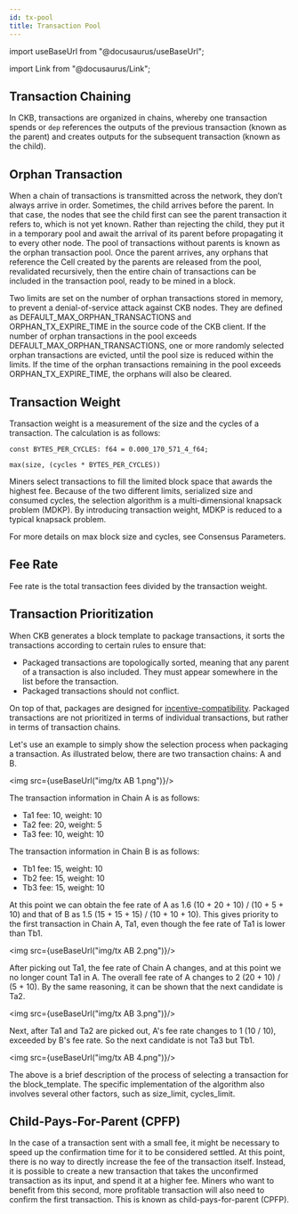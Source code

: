 ```yaml
---
id: tx-pool
title: Transaction Pool
---
```


import useBaseUrl from "@docusaurus/useBaseUrl";

import Link from "@docusaurus/Link";

## Transaction Chaining

In CKB, transactions are organized in chains, whereby one transaction spends or `dep` references the outputs of the previous transaction (known as the parent)  and creates outputs for the subsequent transaction (known as the child).

## Orphan Transaction

When a chain of transactions is transmitted across the network, they don’t always arrive in order. Sometimes, the child arrives before the parent. In that case, the nodes that see the child first can see the parent transaction it refers to, which is not yet known. Rather than rejecting the child, they put it in a temporary pool and await the arrival of its parent before propagating it to every other node. The pool of transactions without parents is known as the orphan transaction pool. Once the parent arrives, any orphans that reference the Cell created by the parents are released from the pool, revalidated recursively, then the entire chain of transactions can be included in the transaction pool, ready to be mined in a block.

Two limits are set on the number of orphan transactions stored in memory, to prevent a denial-of-service attack against CKB nodes. They are defined as DEFAULT_MAX_ORPHAN_TRANSACTIONS and ORPHAN_TX_EXPIRE_TIME in the source code of the CKB client. If the number of orphan transactions in the pool exceeds DEFAULT_MAX_ORPHAN_TRANSACTIONS, one or more randomly selected orphan transactions are evicted, until the pool size is reduced within the limits. If the time of the orphan transactions remaining in the pool exceeds ORPHAN_TX_EXPIRE_TIME, the orphans will also be cleared.

## Transaction Weight

Transaction weight is a measurement of the size and the cycles of a transaction. The calculation is as follows:
```
const BYTES_PER_CYCLES: f64 = 0.000_170_571_4_f64;

max(size, (cycles * BYTES_PER_CYCLES))
```

Miners select transactions to fill the limited block space that awards the highest fee. Because of the two different limits, serialized size and consumed cycles, the selection algorithm is a multi-dimensional knapsack problem (MDKP). By introducing transaction weight, MDKP is reduced to a typical knapsack problem.

For more details on max block size and cycles, see Consensus Parameters.

## Fee Rate

Fee rate is the total transaction fees divided by the transaction weight.

## Transaction Prioritization

When CKB generates a block template to package transactions, it sorts the transactions according to certain rules to ensure that:

- Packaged transactions are topologically sorted, meaning that any parent of a transaction is also included. They must appear somewhere in the list before the transaction.
- Packaged transactions should not conflict.

On top of that, packages are designed for [incentive-compatibility](https://en.wikipedia.org/wiki/Incentive_compatibility). Packaged transactions are not prioritized in terms of individual transactions, but rather in terms of transaction chains.

Let's use an example to simply show the selection process when packaging a transaction. As illustrated below, there are two transaction chains: A and B.

<img src={useBaseUrl("img/tx AB 1.png")}/>

The transaction information in Chain A is as follows:

- Ta1 fee: 10, weight: 10
- Ta2 fee: 20, weight: 5
- Ta3 fee: 10, weight: 10

The transaction information in Chain B is as follows:

- Tb1 fee: 15, weight: 10
- Tb2 fee: 15, weight: 10
- Tb3 fee: 15, weight: 10

At this point we can obtain the fee rate of A as 1.6 (10 + 20 + 10) / (10 + 5 + 10) and that of B as 1.5 (15 + 15 + 15) / (10 + 10 + 10). This gives priority to the first transaction in Chain A, Ta1, even though the fee rate of Ta1 is lower than Tb1.

<img src={useBaseUrl("img/tx AB 2.png")}/>

After picking out Ta1, the fee rate of Chain A changes, and at this point we no longer count Ta1 in A. The overall fee rate of A changes to 2 (20 + 10) / (5 + 10). By the same reasoning, it can be shown that the next candidate is Ta2.

<img src={useBaseUrl("img/tx AB 3.png")}/>

Next, after Ta1 and Ta2 are picked out, A's fee rate changes to 1 (10 / 10), exceeded by B's fee rate. So the next candidate is not Ta3 but Tb1.

<img src={useBaseUrl("img/tx AB 4.png")}/>

The above is a brief description of the process of selecting a transaction for the block_template. The specific implementation of the algorithm also involves several other factors, such as size_limit, cycles_limit.

## Child-Pays-For-Parent (CPFP) 
In the case of a transaction sent with a small fee, it might be necessary to speed up the confirmation time for it to be considered settled. At this point, there is no way to directly increase the fee of the transaction itself. Instead, it is possible to create a new transaction that takes the unconfirmed transaction as its input, and spend it at a higher fee. Miners who want to benefit from this second, more profitable transaction will also need to confirm the first transaction. This is known as child-pays-for-parent (CPFP).
